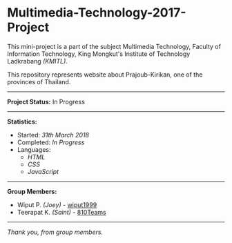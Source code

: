 # Multimedia-Technology-2017-Project
This mini-project is a part of the subject Multimedia Technology, Faculty of Information Technology, King Mongkut's Institute of Technology Ladkrabang <i>(KMITL)</i>.

This repository represents website about Prajoub-Kirikan, one of the provinces of Thailand.

___________________

<b>Project Status:</b> In Progress

___________________

<b>Statistics:</b>
<ul>
  <li>Started: <i>31th March 2018</i></li>
  <li>Completed: <i>In Progress</i></li>
  <li>
    Languages:
    <ul><i>
      <li>HTML</li>
      <li>CSS</li>
      <li>JavaScript</li>
    </i></ul>
  </li>
</ul>

___________________

<b>Group Members:</b>
  <ul>
    <li>Wiput P. <i>(Joey)</i> - <a href="https://github.com/wiput1999" target="_blank">wiput1999</a></li>
    <li>Teerapat K. <i>(Saint)</i> - <a href="https://github.com/810Teams" target="_blank">810Teams</a></li>
  </ul>

___________________

<i>Thank you, from group members.</i>
